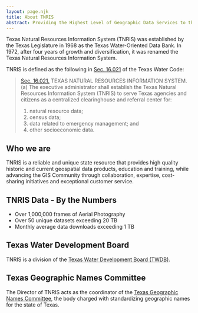 ```yaml
---
layout: page.njk
title: About TNRIS
abstract: Providing the Highest Level of Geographic Data Services to the People of Texas
---
```

Texas Natural Resources Information System (TNRIS) was established by the Texas Legislature in 1968 as the Texas Water-Oriented Data Bank. In 1972, after four years of growth and diversification, it was
renamed the Texas Natural Resources Information System.

TNRIS is defined as the following in [Sec. 16.021](http://www.statutes.legis.state.tx.us/Docs/WA/htm/WA.16.htm) of the Texas Water Code:

> [Sec. 16.021.](http://www.statutes.legis.state.tx.us/Docs/WA/htm/WA.16.htm)  TEXAS NATURAL RESOURCES INFORMATION SYSTEM.  (a)  The executive administrator shall establish the Texas Natural Resources Information System (TNRIS) to serve Texas agencies and citizens as a centralized clearinghouse and referral center for:
> 1. natural resource data;
> 2.  census data;
> 3.  data related to emergency management; and
> 4.  other socioeconomic data.

## Who we are
TNRIS is a reliable and unique state resource that provides high quality historic and current geospatial data products, education and training, while advancing the GIS Community through collaboration, expertise, cost-sharing initiatives and exceptional customer service.

## TNRIS Data - By the Numbers

- Over 1,000,000 frames of Aerial Photography
- Over 50 unique datasets exceeding 20 TB
- Monthly average data downloads exceeding 1 TB

## Texas Water Development Board

TNRIS is a division of the [Texas Water Development Board (TWDB)](http://www.twdb.texas.gov).

## Texas Geographic Names Committee

The Director of TNRIS acts as the coordinator of the [Texas Geographic Names
Committee](/texas-geographic-names-committee), the body charged with standardizing geographic names
for the state of Texas.
